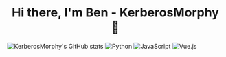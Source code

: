 <h1 align="center">Hi there, I'm Ben - KerberosMorphy 👋</h1>


![KerberosMorphy's GitHub stats](https://github-readme-stats.vercel.app/api?username=KerberosMorphy&show=reviews,prs_merged,prs_merged_percentage&hide=commits&show_icons=true&theme=transparent)
![Python](https://img.shields.io/badge/-Python-3776AB?logo=python&style=flat&logoColor=ECECEC)
![JavaScript](https://img.shields.io/badge/-JavaScript-F7DF1E?style=flat&logo=javascript&logoColor=000000)
![Vue.js](https://img.shields.io/badge/-Vue.js-4FC08D?style=flat&logo=vue.js&logoColor=ECECEC)

</div>
<!--
## I'm currently working at Dimonoff, as a software developper.
- :brain: I have a ___ from [Laval University](https://www.ulaval.ca/) (Quebec)
- 🔭 I’m currently working on 
- 💬 Ask me about : 
- 📫 How to reach me: 
- :fox_face: 
- ⚡ Fun fact:  -->
